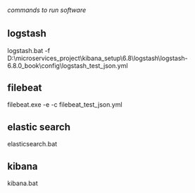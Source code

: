 ###### commands to run software  ###############

## logstash

logstash.bat -f D:\microservices_project\kibana_setup\6.8\logstash\logstash-6.8.0_book\config\logstash_test_json.yml

## filebeat

filebeat.exe -e -c filebeat_test_json.yml

## elastic search

elasticsearch.bat

## kibana

kibana.bat
